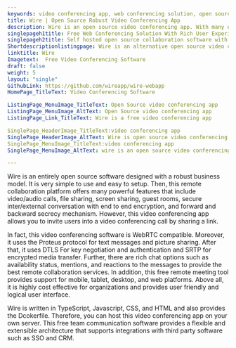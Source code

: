 ```yaml
---
keywords: video conferencing app, web conferencing solution, open source collaboration software, free team communication software, remote meeting tool
title: Wire | Open Source Robust Video Conferencing App
description: Wire is an open source video conferencing app. With many options such as file sharing, secured video/audio conversation, WebRTC enabled, and user invite,.
singlepageh1title: Free Web Conferencing Solution With Rich User Experience
singlepageh2title: Self hosted open source collaboration software with enterprise security standards. It is WebRTC compatible and provides trusted internal/external conversations.
Shortdescriptionlistingpage: Wire is an alternative open source video conferencing app. It is secure, advanced and comes up with many features such as file sharing, rich chat options, and more.
linktitle: Wire
Imagetext:  Free Video Conferencing Software
draft: false
weight: 5
layout: "single"
GithubLink: https://github.com/wireapp/wire-webapp
HomePage_TitleText: Video Conferencing Software

ListingPage_MenuImage_TitleText: Open Source video conferencing app
ListingPage_MenuImage_AltText: Open Source video conferencing app
ListingPage_Link_TitleText: Wire is a free video conferencing app

SinglePage_HeaderImage_TitleText:video conferencing app
SinglePage_HeaderImage_AltText: Wire is open source video conferencing app
SinglePage_MenuImage_TitleText:video conferencing app
SinglePage_MenuImage_AltText: wire is an open source video conferencing app

---
```


Wire is an entirely open source software designed with a robust business model. It is very simple to use and easy to setup. Then, this remote collaboration platform offers many powerful features that include video/audio calls, file sharing, screen sharing, guest rooms, secure inter/external conversation with end to end encryption, and forward and backward secrecy mechanism. However, this video conferencing app allows you to invite users into a video conferencing call by sharing a link.

In fact, this video conferencing software is WebRTC compatible. Moreover, it uses the Proteus protocol for text messages and picture sharing. After that, it uses DTLS For key negotiation and authentication and SRTP for encrypted media transfer. Further, there are rich chat options such as availability status, mentions, and reactions to the messages to provide the best remote collaboration services. In addition, this free remote meeting tool provides support for mobile, tablet, desktop, and web platforms. Above all, it is highly cost effective for organizations and provides user friendly and logical user interface.

Wire is written in TypeScript, Javascript, CSS, and HTML and also provides the Dcokerfile. Therefore, you can host this video conferencing app on your own server. This free team communication software provides a flexible and extensible architecture that supports integrations with third party software such as SSO and CRM.

<a class="anchor" id="requirements" name="requirements" style="font-size: 12.16px;"></a>
